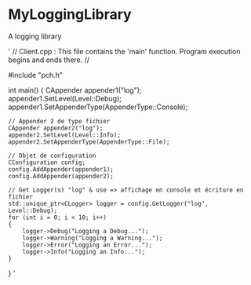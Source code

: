 # MyLoggingLibrary
A logging library

'
// Client.cpp : This file contains the 'main' function. Program execution begins and ends there.
//

#include "pch.h"

int main()
{
	CAppender appender1("log");
	appender1.SetLevel(Level::Debug);
	appender1.SetAppenderType(AppenderType::Console);

	// Appender 2 de type fichier
	CAppender appender2("log");
	appender2.SetLevel(Level::Info);
	appender2.SetAppenderType(AppenderType::File);

	// Objet de configuration
	CConfiguration config;
	config.AddAppender(appender1);
	config.AddAppender(appender2);

	// Get Logger(s) "log" & use => affichage en console et écriture en fichier
	std::unique_ptr<CLogger> logger = config.GetLogger("log", Level::Debug);
	for (int i = 0; i < 10; i++)
	{
		logger->Debug("Logging a Debug...");
		logger->Warning("Logging a Warning...");
		logger->Error("Logging an Error...");
		logger->Info("Logging an Info...");
	}
}
'
